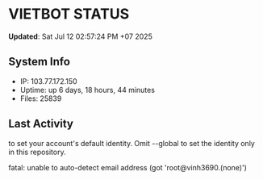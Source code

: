 # VIETBOT STATUS
**Updated**: Sat Jul 12 02:57:24 PM +07 2025

## System Info
- IP: 103.77.172.150
- Uptime: up 6 days, 18 hours, 44 minutes
- Files: 25839

## Last Activity

to set your account's default identity.
Omit --global to set the identity only in this repository.

fatal: unable to auto-detect email address (got 'root@vinh3690.(none)')
